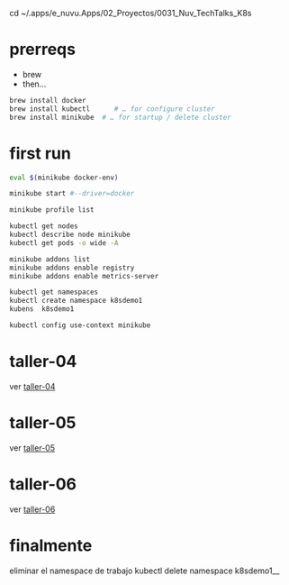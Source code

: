 cd ~/.apps/e_nuvu.Apps/02_Proyectos/0031_Nuv_TechTalks_K8s

# prerreqs

* brew
* then...

```sh
brew install docker​
brew install kubectl      # … for configure cluster​
brew install minikube  # … for startup / delete cluster
```

# first run

```sh
eval $(minikube docker-env)​

minikube start #--driver=docker​

minikube profile list​

kubectl get nodes​
kubectl describe node minikube​
kubectl get pods -o wide -A

minikube addons list​
minikube addons enable registry​
minikube addons enable metrics-server​

kubectl get namespaces
kubectl create namespace k8sdemo1​
kubens  k8sdemo1​

kubectl config use-context minikube   ​

```


# taller-04
ver [taller-04](./taller-04/README.md)

# taller-05
ver [taller-05](./taller-05/README.md)

# taller-06
ver [taller-06](./taller-06/README.md)


# finalmente

eliminar el namespace de trabajo
kubectl delete namespace k8sdemo1__